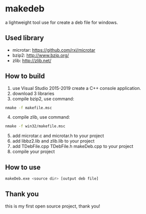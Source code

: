 # makedeb
a lightweight tool use for create a deb file for windows.

## Used library
* microtar: <https://github.com/rxi/microtar>
* bzip2: <http://www.bzip.org/>
* zlib: <http://zlib.net/>

## How to build
1. use Visual Studio 2015-2019 create a C++ console application.
2. download 3 libraries
3. compile bzip2, use command:
```sh
nmake -f makefile.msc
```
4. compile zlib, use command:
```sh
nmake -f win32/makefile.msc
```
5. add microtar.c and microtar.h to your project
6. add libbz2.lib and zlib.lib to your project
7. add TDebFile.cpp TDebFile.h makeDeb.cpp to your project
8. compile your project

## How to use
```sh
makeDeb.exe <source dir> [output deb file]
```

## Thank you
this is my first open source project, thank you!
